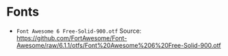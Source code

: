 # Fonts

- `Font Awesome 6 Free-Solid-900.otf`
  Source: https://github.com/FortAwesome/Font-Awesome/raw/6.1.1/otfs/Font%20Awesome%206%20Free-Solid-900.otf
